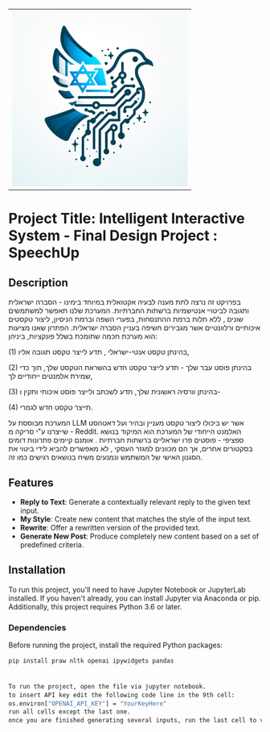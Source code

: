 <table>
  <tr>
    <td>
      <img src="logo.jpg" alt="Alternative text for the image" title="Optional title attribute" width="350"/>
    </td>
  </tr>
</table> 

# Project Title: Intelligent Interactive System - Final Design Project : SpeechUp

## Description

בפרויקט זה נרצה לתת מענה לבעיה אקטואלית במיוחד בימינו - הסברה ישראלית ותגובה לביטויי אנטישמיות ברשתות החברתיות.
המערכת שלנו תאפשר למשתמשים שונים , ללא תלות ברמת ההתנסחות, בפערי השפה וברמת הניסיון, ליצור טקסטים איכותיים ורלוונטיים אשר מגבירים חשיפה בעניין הסברה ישראלית. הפתרון שאנו מציעות הוא מערכת חכמה שתומכת בשלל פונקציות, ביניהן: 

(1) בהינתן טקסט אנטי-ישראלי , תדע לייצר טקסט תגובה אליו, 

(2) בהינתן פוסט עבר שלך - תדע לייצר טקסט חדש בהשראת הטקסט שלך, תוך כדי שמירת אלמנטים ייחודיים לך,  

(3) בהינתן וורסיה ראשונית שלך, תדע לשכתב ולייצר פוסט איכותי ותקין ו-

(4) תייצר טקסט חדש לגמרי.

המערכת מבוססת על  LLM אשר יש ביכולו ליצור טקסט מעניין ובהיר ועל דאטהסט שייצרנו ע"י סריקה מ - Reddit. האלמנט הייחודי של המערכת הוא המיקוד בנושא ספציפי - פוסטים פרו ישראליים ברשתות חברתיות . אומנם קיימים פתרונות דומים בסקטורים אחרים, אך הם מכוונים למגזר העסקי , לא מאפשרים להביא לידי ביטוי את הסגנון האישי של המשתמש ונמנעים משיח בנושאים רגישים כמו זה.

## Features

- **Reply to Text**: Generate a contextually relevant reply to the given text input.
- **My Style**: Create new content that matches the style of the input text.
- **Rewrite**: Offer a rewritten version of the provided text.
- **Generate New Post**: Produce completely new content based on a set of predefined criteria.

## Installation

To run this project, you'll need to have Jupyter Notebook or JupyterLab installed. If you haven't already, you can install Jupyter via Anaconda or pip. Additionally, this project requires Python 3.6 or later.

### Dependencies

Before running the project, install the required Python packages:

```bash
pip install praw nltk openai ipywidgets pandas


To run the project, open the file via jupyter notebook. 
to insert API key edit the following code line in the 9th cell:
os.environ["OPENAI_API_KEY"] = "YourKeyHere"
run all cells except the last one. 
once you are finished generating several inputs, run the last cell to view history. 
